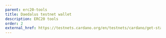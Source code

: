 ```yaml
---
parent: erc20-tools
title: Daedalus testnet wallet
description: ERC20 tools
order: 2
external_href: https://testnets.cardano.org/en/testnets/cardano/get-started/wallet/
---
```

